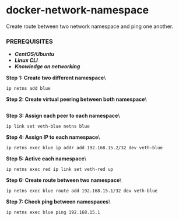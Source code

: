 # docker-network-namespace
Create route between two network namespace and ping one another.

### PREREQUISITES
* _**CentOS/Ubuntu**_
* _**Linux CLI**_
* _**Knowledge on networking**_

**Step 1: Create two different namespace**\
```ip netns add red\
ip netns add blue
```
**Step 2: Create virtual peering between both namespace**\
```ip link add veth-red type veth peer veth-blue
```
**Step 3: Assign each peer to each namespace**\
```ip link set veth-red netns red\
ip link set veth-blue netns blue
```
**Step 4: Assign IP to each namespace**\
```ip netns exec red ip addr add 192.168.15.1/32 dev veth-red\
ip netns exec blue ip addr add 192.168.15.2/32 dev veth-blue
```

**Step 5: Active each namespace**\
```ip netns exec blue ip link set veth-blue up\
ip netns exec red ip link set veth-red up
```

**Step 6: Create route between two namespace**\
```ip netns exec red route add 192.168.15.2/32 dev veth-red\
ip netns exec blue route add 192.168.15.1/32 dev veth-blue
```

**Step 7: Check ping between namespaces**\
```ip netns exec red ping 192.168.15.2\
ip netns exec blue ping 192.168.15.1
```
